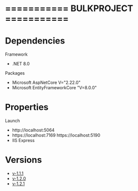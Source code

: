 # =========== BULKPROJECT ===========

# Dependencies
  
 Framework
  - .NET 8.0
 
 Packages
  - Microsoft AspNetCore V="2.22.0"
  - Microsoft EntityFrameworkCore "V=8.0.0"
  
 # Properties
    
 Launch
   - http://localhost:5064
   - https://localhost:7169 https://localhost:5190
   - IIS Express

# Versions

-  <a href="https://github.com/GirayTurker/BulkMVCProject/tree/v-1.1.0" target="_blank">v-1.1.1</a>
-  <a href="https://github.com/GirayTurker/BulkMVCProject/tree/v-1.2.0" target="_blank">v-1.2.0</a>
-  <a href="https://github.com/GirayTurker/BulkMVCProject/tree/v-1.2.1" target="_blank">v-1.2.1</a>
